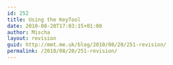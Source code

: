 ```yaml
---
id: 252
title: Using the KeyTool
date: 2010-08-20T17:03:15+01:00
author: Mischa
layout: revision
guid: http://mmt.me.uk/blog/2010/08/20/251-revision/
permalink: /2010/08/20/251-revision/
---
```

